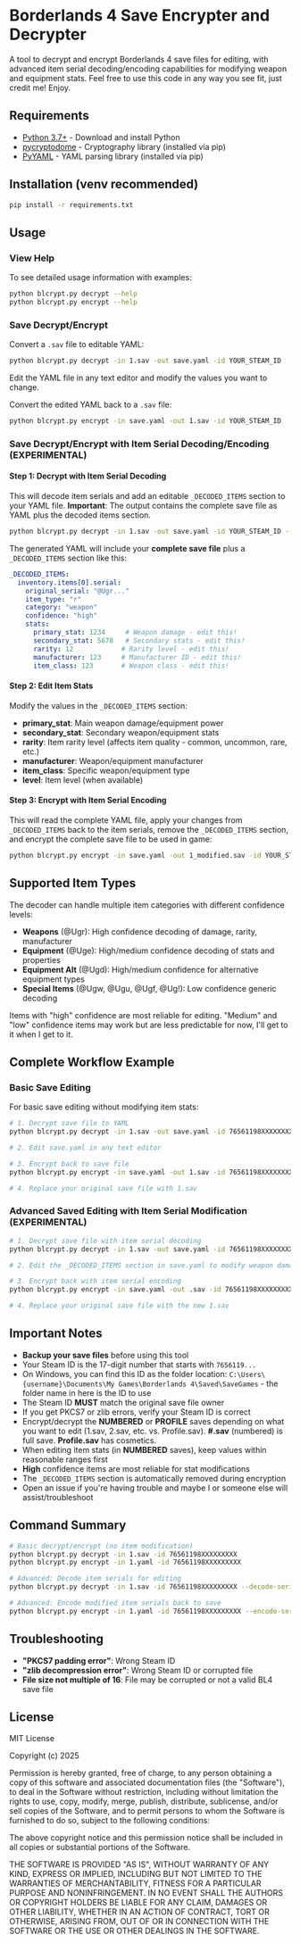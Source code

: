 # Borderlands 4 Save Encrypter and Decrypter

A tool to decrypt and encrypt Borderlands 4 save files for editing, with advanced item serial decoding/encoding capabilities for modifying weapon and equipment stats. Feel free to use this code in any way you see fit, just credit me! Enjoy.

## Requirements

- [Python 3.7+](https://www.python.org/downloads/) - Download and install Python
- [pycryptodome](https://pypi.org/project/pycryptodome/) - Cryptography library (installed via pip)
- [PyYAML](https://pypi.org/project/PyYAML/) - YAML parsing library (installed via pip)

## Installation (venv recommended)

```bash
pip install -r requirements.txt
```

## Usage

### View Help

To see detailed usage information with examples:

```bash
python blcrypt.py decrypt --help
python blcrypt.py encrypt --help
```

### Save Decrypt/Encrypt 

Convert a `.sav` file to editable YAML:

```bash
python blcrypt.py decrypt -in 1.sav -out save.yaml -id YOUR_STEAM_ID
```

Edit the YAML file in any text editor and modify the values you want to change.

Convert the edited YAML back to a `.sav` file:

```bash
python blcrypt.py encrypt -in save.yaml -out 1.sav -id YOUR_STEAM_ID
```

### Save Decrypt/Encrypt with Item Serial Decoding/Encoding (EXPERIMENTAL)

#### Step 1: Decrypt with Item Serial Decoding 

This will decode item serials and add an editable `_DECODED_ITEMS` section to your YAML file. **Important**: The output contains the complete save file as YAML plus the decoded items section.

```bash
python blcrypt.py decrypt -in 1.sav -out save.yaml -id YOUR_STEAM_ID --decode-serials
```

The generated YAML will include your **complete save file** plus a `_DECODED_ITEMS` section like this:

```yaml
_DECODED_ITEMS:
  inventory.items[0].serial:
    original_serial: "@Ugr..."
    item_type: "r"
    category: "weapon"
    confidence: "high"
    stats:
      primary_stat: 1234     # Weapon damage - edit this!
      secondary_stat: 5678   # Secondary stats - edit this!
      rarity: 12            # Rarity level - edit this!
      manufacturer: 123     # Manufacturer ID - edit this!
      item_class: 123       # Weapon class - edit this!
```

#### Step 2: Edit Item Stats

Modify the values in the `_DECODED_ITEMS` section:
- **primary_stat**: Main weapon damage/equipment power
- **secondary_stat**: Secondary weapon/equipment stats
- **rarity**: Item rarity level (affects item quality - common, uncommon, rare, etc.)
- **manufacturer**: Weapon/equipment manufacturer
- **item_class**: Specific weapon/equipment type
- **level**: Item level (when available)

#### Step 3: Encrypt with Item Serial Encoding

This will read the complete YAML file, apply your changes from `_DECODED_ITEMS` back to the item serials, remove the `_DECODED_ITEMS` section, and encrypt the complete save file to be used in game:

```bash
python blcrypt.py encrypt -in save.yaml -out 1_modified.sav -id YOUR_STEAM_ID --encode-serials
```

## Supported Item Types

The decoder can handle multiple item categories with different confidence levels:

- **Weapons** (@Ugr): High confidence decoding of damage, rarity, manufacturer
- **Equipment** (@Uge): High/medium confidence decoding of stats and properties
- **Equipment Alt** (@Ugd): High/medium confidence for alternative equipment types
- **Special Items** (@Ugw, @Ugu, @Ugf, @Ug!): Low confidence generic decoding

Items with "high" confidence are most reliable for editing. "Medium" and "low" confidence items may work but are less predictable for now, I'll get to it when I get to it.

## Complete Workflow Example

### Basic Save Editing

For basic save editing without modifying item stats:

```bash
# 1. Decrypt save file to YAML
python blcrypt.py decrypt -in 1.sav -out save.yaml -id 76561198XXXXXXXXX

# 2. Edit save.yaml in any text editor

# 3. Encrypt back to save file
python blcrypt.py encrypt -in save.yaml -out 1.sav -id 76561198XXXXXXXXX

# 4. Replace your original save file with 1.sav
```

### Advanced Saved Editing with Item Serial Modification (EXPERIMENTAL)

```bash
# 1. Decrypt save file with item serial decoding
python blcrypt.py decrypt -in 1.sav -out save.yaml -id 76561198XXXXXXXXX --decode-serials

# 2. Edit the _DECODED_ITEMS section in save.yaml to modify weapon damage, rarity, etc.

# 3. Encrypt back with item serial encoding
python blcrypt.py encrypt -in save.yaml -out .sav -id 76561198XXXXXXXXX --encode-serials

# 4. Replace your original save file with the new 1.sav
```

## Important Notes

- **Backup your save files** before using this tool
- Your Steam ID is the 17-digit number that starts with `7656119...`
- On Windows, you can find this ID as the folder location: `C:\Users\{username}\Documents\My Games\Borderlands 4\Saved\SaveGames` - the folder name in here is the ID to use
- The Steam ID **MUST** match the original save file owner
- If you get PKCS7 or zlib errors, verify your Steam ID is correct
- Encrypt/decrypt the **NUMBERED** or **PROFILE** saves depending on what you want to edit (1.sav, 2.sav, etc. vs. Profile.sav). **#.sav** (numbered) is full save. **Profile.sav** has cosmetics.
- When editing item stats (in **NUMBERED** saves), keep values within reasonable ranges first
- **High** confidence items are most reliable for stat modifications
- The `_DECODED_ITEMS` section is automatically removed during encryption
- Open an issue if you're having trouble and maybe I or someone else will assist/troubleshoot

## Command Summary

```bash
# Basic decrypt/encrypt (no item modification)
python blcrypt.py decrypt -in 1.sav -id 76561198XXXXXXXXX
python blcrypt.py encrypt -in 1.yaml -id 76561198XXXXXXXXX

# Advanced: Decode item serials for editing
python blcrypt.py decrypt -in 1.sav -id 76561198XXXXXXXXX --decode-serials

# Advanced: Encode modified item serials back to save
python blcrypt.py encrypt -in 1.yaml -id 76561198XXXXXXXXX --encode-serials
```

## Troubleshooting

- **"PKCS7 padding error"**: Wrong Steam ID
- **"zlib decompression error"**: Wrong Steam ID or corrupted file
- **File size not multiple of 16**: File may be corrupted or not a valid BL4 save file

## License

MIT License

Copyright (c) 2025

Permission is hereby granted, free of charge, to any person obtaining a copy
of this software and associated documentation files (the "Software"), to deal
in the Software without restriction, including without limitation the rights
to use, copy, modify, merge, publish, distribute, sublicense, and/or sell
copies of the Software, and to permit persons to whom the Software is
furnished to do so, subject to the following conditions:

The above copyright notice and this permission notice shall be included in all
copies or substantial portions of the Software.

THE SOFTWARE IS PROVIDED "AS IS", WITHOUT WARRANTY OF ANY KIND, EXPRESS OR
IMPLIED, INCLUDING BUT NOT LIMITED TO THE WARRANTIES OF MERCHANTABILITY,
FITNESS FOR A PARTICULAR PURPOSE AND NONINFRINGEMENT. IN NO EVENT SHALL THE
AUTHORS OR COPYRIGHT HOLDERS BE LIABLE FOR ANY CLAIM, DAMAGES OR OTHER
LIABILITY, WHETHER IN AN ACTION OF CONTRACT, TORT OR OTHERWISE, ARISING FROM,
OUT OF OR IN CONNECTION WITH THE SOFTWARE OR THE USE OR OTHER DEALINGS IN THE
SOFTWARE.

